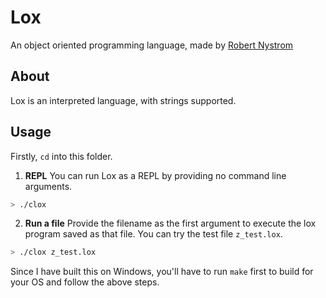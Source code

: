 # Lox

An object oriented programming language, made by [Robert Nystrom](https://craftinginterpreters.com/)

## About

Lox is an interpreted language, with strings supported.

## Usage

Firstly, `cd` into this folder.

1. **REPL**
   You can run Lox as a REPL by providing no command line arguments.

```bash
> ./clox
```

2. **Run a file**
   Provide the filename as the first argument to execute the lox program saved as that file. You can try the test file `z_test.lox`.

```bash
> ./clox z_test.lox
```

Since I have built this on Windows, you'll have to run `make` first to build for your OS and follow the above steps.
